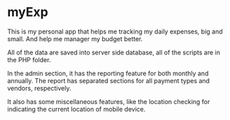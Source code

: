# myExp 
This is my personal app that helps me tracking my daily expenses, big and small.  And help me manager my budget better.

All of the data are saved into server side database, all of the scripts are in the PHP folder.

In the admin section, it has the reporting feature for both monthly and annually.  The report has separated sections for all payment types and vendors, respectively.

It also has some miscellaneous features, like the location checking for indicating the current location of mobile device.
